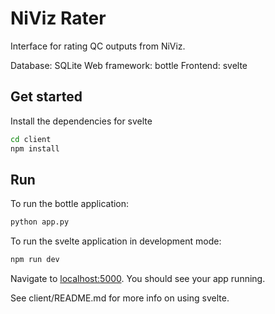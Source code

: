 # NiViz Rater

Interface for rating QC outputs from NiViz. 

Database: SQLite
Web framework: bottle 
Frontend: svelte 

## Get started

Install the dependencies for svelte

```bash
cd client
npm install
```

## Run

To run the bottle application:
```bash
python app.py 
```

To run the svelte application in development mode:

```bash
npm run dev
```

Navigate to [localhost:5000](http://localhost:5000). You should see your app running. 


See client/README.md for more info on using svelte.



